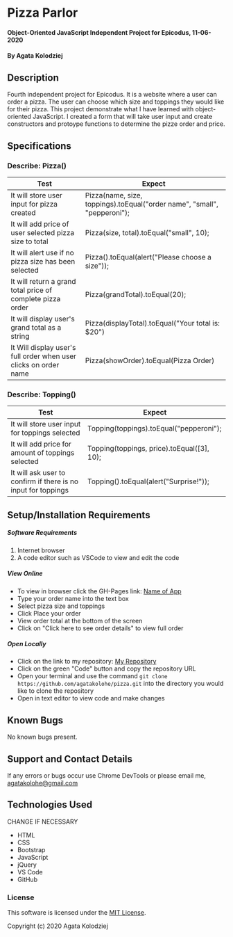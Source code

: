 # Pizza Parlor

#### Object-Oriented JavaScript Independent Project for Epicodus, 11-06-2020

#### By Agata Kolodziej

## Description

Fourth independent project for Epicodus. It is a website where a user can order a pizza. The user can choose which size and toppings they would like for their pizza. This project demonstrate what I have learned with object-oriented JavaScript. I created a form that will take user input and create constructors and protoype functions to determine the pizze order and price.

## Specifications

### Describe: Pizza()

| Test                                                             | Expect                                                                   |
| ---------------------------------------------------------------- | ------------------------------------------------------------------------ |
| It will store user input for pizza created                       | Pizza(name, size, toppings).toEqual("order name", "small", "pepperoni"); |
| It will add price of user selected pizza size to total           | Pizza(size, total).toEqual("small", 10);                                 |
| It will alert use if no pizza size has been selected             | Pizza().toEqual(alert("Please choose a size"));                          |
| It will return a grand total price of complete pizza order       | Pizza(grandTotal).toEqual(20);                                           |
| It will display user's grand total as a string                   | Pizza(displayTotal).toEqual("Your total is: \$20")                       |
| It Will display user's full order when user clicks on order name | Pizza(showOrder).toEqual(Pizza Order)                                    |

### Describe: Topping()

| Test                                                          | Expect                                     |
| ------------------------------------------------------------- | ------------------------------------------ |
| It will store user input for toppings selected                | Topping(toppings).toEqual("pepperoni");    |
| It will add price for amount of toppings selected             | Topping(toppings, price).toEqual([3], 10); |
| It will ask user to confirm if there is no input for toppings | Topping().toEqual(alert("Surprise!"));     |

## Setup/Installation Requirements

##### Software Requirements

1. Internet browser
2. A code editor such as VSCode to view and edit the code

##### View Online

- To view in browser click the GH-Pages link: [Name of App](URL)
- Type your order name into the text box
- Select pizza size and toppings
- Click Place your order
- View order total at the bottom of the screen
- Click on "Click here to see order details" to view full order

##### Open Locally

- Click on the link to my repository: [My Repository](https://github.com/agatakolohe/pizza.git)
- Click on the green "Code" button and copy the repository URL
- Open your terminal and use the command `git clone https://github.com/agatakolohe/pizza.git` into the directory you would like to clone the repository
- Open in text editor to view code and make changes

## Known Bugs

No known bugs present.

## Support and Contact Details

If any errors or bugs occur use Chrome DevTools or please email me, <agatakolohe@gmail.com>

## Technologies Used

CHANGE IF NECESSARY

- HTML
- CSS
- Bootstrap
- JavaScript
- jQuery
- VS Code
- GitHub

### License

This software is licensed under the [MIT License](https://choosealicense.com/licenses/mit/).

Copyright (c) 2020 Agata Kolodziej
